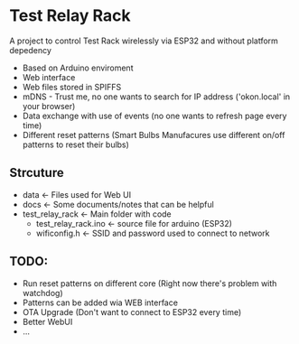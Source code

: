 # Test Relay Rack

A project to control Test Rack wirelessly via ESP32 and without platform depedency

- Based on Arduino enviroment
- Web interface
- Web files stored in SPIFFS
- mDNS - Trust me, no one wants to search for IP address ('okon.local' in your browser)
- Data exchange with use of events (no one wants to refresh page every time)
- Different reset patterns (Smart Bulbs Manufacures use different on/off patterns to reset their bulbs)

## Strcuture
- data  <- Files used for Web UI
- docs  <- Some documents/notes that can be helpful
- test_relay_rack   <- Main folder with code
    - test_relay_rack.ino   <- source file for arduino (ESP32)
    - wificonfig.h          <- SSID and password used to connect to network

## TODO:
- Run reset patterns on different core (Right now there's problem with watchdog)
- Patterns can be added wia WEB interface
- OTA Upgrade (Don't want to connect to ESP32 every time)
- Better WebUI
- ...
